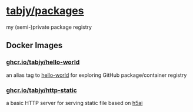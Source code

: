 # [tabjy/packages](https://github.com/tabjy/packages)

my (semi-)private package registry

## Docker Images

### [ghcr.io/tabjy/hello-world](./docker/hello-world)

an alias tag to [hello-world](https://hub.docker.com/_/hello-world) for exploring GitHub package/container registry

### [ghcr.io/tabjy/http-static](.docker/http-static)

a basic HTTP server for serving static file based on [h5ai](https://github.com/lrsjng/h5ai)